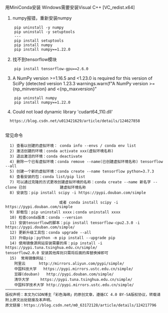 用MiniConda安装
Windows需要安装Visual C++ [VC_redist.x64]





1. numpy报错，重新安装numpy
```
    pip uninstall -y numpy
    pip uninstall -y setuptools
    ---
    pip install setuptools
    pip install numpy
    pip install numpy==1.22.0
```
2. 找不到tensorflow模块
```
    pip install tensorflow-gpu==2.6.0
```
3. A NumPy version >=1.16.5 and <1.23.0 is required for this version of SciPy (detected version 1.23.3
  warnings.warn(f"A NumPy version >={np_minversion} and <{np_maxversion}"
```
    pip uninstall numpy
    pip install numpy==1.22.0
```
4. Could not load dynamic library 'cudart64_110.dll'
```
  https://blog.csdn.net/u013421629/article/details/124627858
  

```




常见命令
```
  1) 查看以创建的虚拟环境： conda info --envs / conda env list
  2) 激活创建的环境：conda activate xxx(虚拟环境名称)
  3) 退出激活的环境：conda deactivate
  4) 删除一个已有虚拟环境：conda remove --name(已创建虚拟环境名称) tensorflow --all
  5) 创建一个新的虚拟环境：conda create --name tensorflow python=3.7.3
  6) 查看安装的包：conda list/pip list
  7) 可以通过克隆的方式更改创建虚拟环境的名称：conda create --name 新名字 --clone 已创               建虚拟环境名称
  8) 安装包：pip install scipy -i https://pypi.douban.com/simple

                        或者 conda install scipy -i https://pypi.douban.com/simple
  9) 卸载包：pip uninstall xxxx；conda uninstall xxxx
  10) 检查conda版本：conda --version
  11) 安装tensorflow的脚本：pip install tensorflow-cpu2.3.0 -i https://pypi.douban.com/simple/
  12) 更新升级工具包：conda upgrade --all
  13) 升级pip：python -m pip install --upgrade pip
  14) 使用镜像源网站安装需要的库：pip install -i https://pypi.tuna.tsinghua.edu.cn/simple/                     tensorflow2.0.0 安装其他库则只需将后面的库替换掉即可
  15)  常用镜像网站：
    阿里云      http://mirrors.aliyun.com/pypi/simple/
    中国科技大学   https://pypi.mirrors.ustc.edu.cn/simple/
    豆瓣(douban)   http://pypi.douban.com/simple/
    清华大学     https://pypi.tuna.tsinghua.edu.cn/simple/
    中国科学技术大学 http://pypi.mirrors.ustc.edu.cn/simple/
————————————————
版权声明：本文为CSDN博主「彩色海绵」的原创文章，遵循CC 4.0 BY-SA版权协议，转载请附上原文出处链接及本声明。
原文链接：https://blog.csdn.net/m0_63172128/article/details/124217796
```